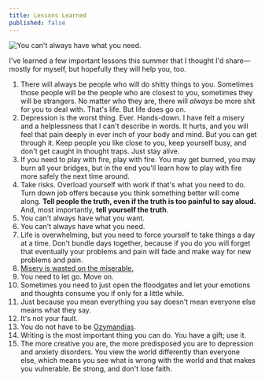 ```yaml
---
title: Lessons Learned
published: false
---
```


![You can't always have what you need.](/assets/images/2015/08/25/lessons-learned/cover.jpg "You can't always have what you need.")

I've learned a few important lessons this summer that I thought I'd share—mostly for myself, but hopefully they will help you, too.

1. There will always be people who will do shitty things to you. Sometimes those people will be the people who are closest to you, sometimes they will be strangers. No matter who they are, there will *always* be more shit for you to deal with. That's life. But life does go on.
2. Depression is the worst thing. Ever. Hands-down. I have felt a misery and a helplessness that I can't describe in words. It hurts, and you will feel that pain deeply in ever inch of your body and mind. But you can get through it. Keep people you like close to you, keep yourself busy, and don't get caught in thought traps. Just stay alive.
3. If you need to play with fire, play with fire. You may get burned, you may burn all your bridges, but in the end you'll learn how to play with fire more safely the next time around.
4. Take risks. Overload yourself with work if that's what you need to do. Turn down job offers because you think something better will come along. **Tell people the truth, even if the truth is too painful to say aloud.** And, most importantly, **tell yourself the truth**.
5. You can't always have what you want.
6. You can't always have what you need.
7. Life is overwhelming, but you need to force yourself to take things a day at a time. Don't bundle days together, because if you do you will forget that eventually your problems and pain will fade and make way for new problems and pain.
8. [Misery is wasted on the miserable.](https://vimeo.com/98735680 "Louie Clip")
9. You need to let go. Move on.
10. Sometimes you need to just open the floodgates and let your emotions and thoughts consume you if only for a little while.
11. Just because you mean everything you say doesn't mean everyone else means what they say.
12. It's not your fault.
13. You do not have to be [Ozymandias](http://www.poets.org/poetsorg/poem/ozymandias).
14. Writing is the most important thing you can do. You have a gift; use it.
15. The more creative you are, the more predisposed you are to depression and anxiety disorders. You view the world differently than everyone else, which means you see what is wrong with the world and that makes you vulnerable. Be strong, and don't lose faith.
